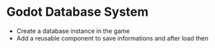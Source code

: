 # Godot Database System

- Create a database instance in the game
- Add a reusable component to save informations and after load then
